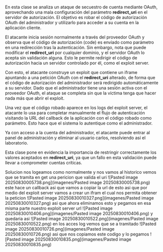 En esta clase se analiza un ataque de secuestro de cuenta mediante OAuth, aprovechando una mala configuración del parámetro **redirect_uri** en el servidor de autorización. El objetivo es robar el código de autorización OAuth del administrador y utilizarlo para acceder a su cuenta en la aplicación cliente.

El atacante inicia sesión normalmente a través del proveedor OAuth y observa que el código de autorización (code) es enviado como parámetro en una redirección tras la autenticación. Sin embargo, nota que puede modificar el **redirect_uri** por cualquier dominio, y el servidor OAuth lo acepta sin validación alguna. Esto le permite redirigir el código de autorización hacia un servidor controlado por él, como el exploit server.

Con esto, el atacante construye un exploit que contiene un iframe apuntando a una petición OAuth con el **redirect_uri** alterado, de forma que el código de autorización del administrador será redirigido automáticamente a su servidor. Dado que el administrador tiene una sesión activa con el proveedor OAuth, el ataque se completa sin que la víctima tenga que hacer nada más que abrir el exploit.

Una vez que el código robado aparece en los logs del exploit server, el atacante lo usa para completar manualmente el flujo de autenticación visitando la URL del callback de la aplicación con el código robado como parámetro. Esto hace que el sistema lo autentique como el administrador.

Ya con acceso a la cuenta del administrador, el atacante puede entrar al panel de administración y eliminar al usuario carlos, resolviendo así el laboratorio.

Esta clase pone en evidencia la importancia de restringir correctamente los valores aceptados en **redirect_uri**, ya que un fallo en esta validación puede llevar a comprometer cuentas críticas.

Solucion
nos logeamos como normalmente y nos vamos al historico vemos que se tramita en get una pericion que valida el uri
![Pasted image 20250830005738.png](imagenes/Pasted image 20250830005738.png)
este hace un callback asi que vamos a copiar la url de esto
asi que por medio del exploit server vamos a crear un ifram el cual nos permita obtener la peticion
![Pasted image 20250830010327.png](imagenes/Pasted image 20250830010327.png)
asi que ahora eliminamos esto y pegamos en esa misma parte nuestro exploit server url
![Pasted image 20250830010406.png](imagenes/Pasted image 20250830010406.png)
y quedaria asi
![Pasted image 20250830010522.png](imagenes/Pasted image 20250830010522.png)
en los acces log vemos que se a tramitado
![Pasted image 20250830010726.png](imagenes/Pasted image 20250830010726.png)
asi que nos copiamos este codigo 
y lo pegamos
![Pasted image 20250830010835.png](imagenes/Pasted image 20250830010835.png)
